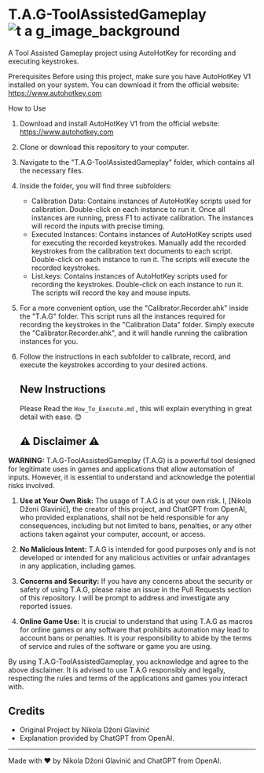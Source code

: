 # T.A.G-ToolAssistedGameplay![t a g_image_background](https://github.com/JohnnYDeveloperAHK/T.A.G-ToolAssistedGameplay/assets/11061707/190a5f1c-c874-4a36-b834-73d5488e9ad4)

 A Tool Assisted Gameplay project using AutoHotKey for recording and executing keystrokes.

 Prerequisites
 Before using this project, make sure you have AutoHotKey V1 installed on your system. You can download it from the official website: https://www.autohotkey.com

 How to Use
 1. Download and install AutoHotKey V1 from the official website: https://www.autohotkey.com

 2. Clone or download this repository to your computer.

 3. Navigate to the "T.A.G-ToolAssistedGameplay" folder, which contains all the necessary files.

 4. Inside the folder, you will find three subfolders:
     - Calibration Data: Contains instances of AutoHotKey scripts used for calibration. Double-click on each instance to run it. Once all instances are running, press F1 to activate calibration. The instances will record the inputs with precise timing.
     - Executed Instances: Contains instances of AutoHotKey scripts used for executing the recorded keystrokes. Manually add the recorded keystrokes from the calibration text documents to each script. Double-click on each instance to run it. The scripts will execute the recorded keystrokes.
     - List.keys: Contains instances of AutoHotKey scripts used for recording the keystrokes. Double-click on each instance to run it. The scripts will record the key and mouse inputs.

 5. For a more convenient option, use the "Calibrator.Recorder.ahk" inside the "T.A.G" folder. This script runs all the instances required for recording the keystrokes in the "Calibration Data" folder. Simply execute the "Calibrator.Recorder.ahk", and it will handle running the calibration instances for you.

 6. Follow the instructions in each subfolder to calibrate, record, and execute the keystrokes according to your desired actions.

    ## New Instructions

    Please Read the `How_To_Execute.md` , this will explain everything in great detail with ease. 😊

    ## ⚠️ Disclaimer ⚠️

**WARNING:** T.A.G-ToolAssistedGameplay (T.A.G) is a powerful tool designed for legitimate uses in games and applications that allow automation of inputs. However, it is essential to understand and acknowledge the potential risks involved.

1. **Use at Your Own Risk:** The usage of T.A.G is at your own risk. I, [Nikola Džoni Glavinić], the creator of this project, and ChatGPT from OpenAI, who provided explanations, shall not be held responsible for any consequences, including but not limited to bans, penalties, or any other actions taken against your computer, account, or access.

2. **No Malicious Intent:** T.A.G is intended for good purposes only and is not developed or intended for any malicious activities or unfair advantages in any application, including games.

3. **Concerns and Security:** If you have any concerns about the security or safety of using T.A.G, please raise an issue in the Pull Requests section of this repository. I will be prompt to address and investigate any reported issues.

4. **Online Game Use:** It is crucial to understand that using T.A.G as macros for online games or any software that prohibits automation may lead to account bans or penalties. It is your responsibility to abide by the terms of service and rules of the software or game you are using.

By using T.A.G-ToolAssistedGameplay, you acknowledge and agree to the above disclaimer. It is advised to use T.A.G responsibly and legally, respecting the rules and terms of the applications and games you interact with.


 ## Credits
 - Original Project by Nikola Džoni Glavinić
 - Explanation provided by ChatGPT from OpenAI.

 ---
 Made with ❤️ by Nikola Džoni Glavinić and ChatGPT from OpenAI.
